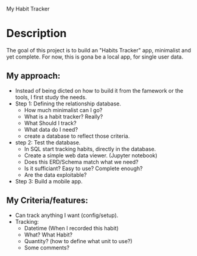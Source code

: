 My Habit Tracker

# Description

The goal of this project is to build an "Habits Tracker" app, minimalist and yet complete.
For now, this is gona be a local app, for single user data.

## My approach:

- Instead of being dicted on how to build it from the famework or the tools, I first study the needs.
- Step 1: Defining the relationship database.
	- How much minimalist can I go?
	- What is a habit tracker? Really?
	- What Should I track?
	- What data do I need?
	- create a database to reflect those criteria.
- step 2: Test the database. 
	- In SQL start tracking habits, directly in the database.
	- Create a simple web data viewer. (Jupyter notebook)
	- Does this ERD/Schema match what we need?
	- Is it sufficiant? Easy to use? Complete enough?
	- Are the data exploitable? 
- Step 3: Build a mobile app.

## My Criteria/features:

- Can track anything I want (config/setup).
- Tracking:
	- Datetime (When I recorded this habit)
	- What? What Habit?
	- Quantity? (how to define what unit to use?)
	- Some comments?
